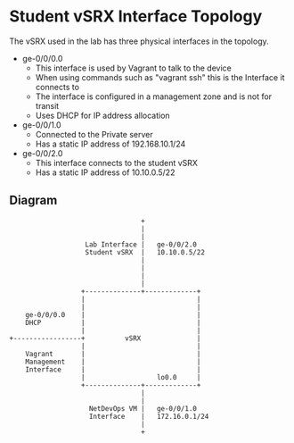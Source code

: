 Student vSRX Interface Topology
=======================

The vSRX used in the lab has three physical interfaces in the topology.

-	ge-0/0/0.0
	-	This interface is used by Vagrant to talk to the device
	-	When using commands such as "vagrant ssh" this is the Interface it connects to
	-	The interface is configured in a management zone and is not for transit
	-	Uses DHCP for IP address allocation
-	ge-0/0/1.0
	-	Connected to the Private server
	-	Has a static IP address of 192.168.10.1/24
-	ge-0/0/2.0
	-	This interface connects to the student vSRX
	-   Has a static IP address of 10.10.0.5/22

Diagram
-------

```
                                 +
                                 |
                                 |
                   Lab Interface |   ge-0/0/2.0
                   Student vSRX  |   10.10.0.5/22
                                 |
                                 |
                                 |
                                 |
                  +--------------+-------------+  
                  |                            |  
                  |                            |  
    ge-0/0/0.0    |                            |  
    DHCP          |                            |  
                  |                            |  
+-----------------+          vSRX              |  
                  |                            |  
    Vagrant       |                            |  
    Management    |                            |  
    Interface     |                            |  
                  |                  lo0.0     |  
                  +--------------+-------------+  
                                 |
                                 |
                    NetDevOps VM |   ge-0/0/1.0
                    Interface    |   172.16.0.1/24
                                 |
                                 +
```
